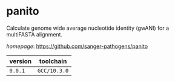 # panito

Calculate genome wide average nucleotide identity (gwANI) for a multiFASTA alignment.

*homepage*: <https://github.com/sanger-pathogens/panito>

version | toolchain
--------|----------
``0.0.1`` | ``GCC/10.3.0``
